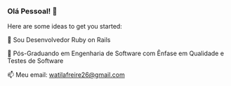 ### Olá Pessoal! 👋

Here are some ideas to get you started:

🔭 Sou Desenvolvedor Ruby on Rails

🌱 Pós-Graduando em Engenharia de Software com Ênfase em Qualidade e Testes de Software

📫 Meu email: watilafreire26@gmail.com
